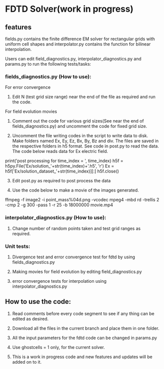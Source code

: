 # FDTD Solver(work in progress)

## features

fields.py contains the finite difference EM solver for rectangular grids with uniform cell shapes and interpolator.py contains the function for bilinear interpolation. 

Users can edit field_diagnostics.py, interpolator_diagnostics.py and params.py to run the following tests/tasks:

### fields_diagnostics.py (How to use):

For error convergence

1. Edit N (test grid size range) near the end of the file as required and run the code.

For field evolution movies

1. Comment out the code for various grid sizes(See near the end of fields_diagnostics.py) and uncomment the code for fixed grid size.

2. Uncomment the file writing codes in the script to write data to disk. Make folders named Ex, Ey, Ez, Bx, By, Bz and div. The files are saved in the respective folders in h5 format. See code in post.py to read the data. The code below reads data for Ex electric field. 

print('post processing for time_index = ', time_index)
h5f = h5py.File('Ex/solution_'+str(time_index)+'.h5', 'r')
Ex = h5f['Ex/solution_dataset_'+str(time_index)][:]
h5f.close()

3. Edit post.py as required to post process the data 

4. Use the code below to make a movie of the images generated. 

ffmpeg -f image2 -i point_mass%04d.png -vcodec mpeg4 -mbd rd -trellis 2 -cmp 2 -g 300 -pass 1 -r 25 -b 18000000 movie.mp4


### interpolator_diagnostics.py (How to use):

1. Change number of random points taken and test grid ranges as required. 

### Unit tests:

1. Divergence test and error convergence test for fdtd by using fields_diagnostics.py

2. Making movies for field evolution by editing field_diagnostics.py

3. error convergence tests for interpolation using interpolator_diagnostics.py

## How to use the code:

1. Read comments before every code segment to see if any thing can be edited as desired.

2. Download all the files in the current branch and place them in one folder.

3. All the input parameters for the fdtd code can be changed in params.py

4. Use ghostcells = 1 only, for the current solver.

5. This is a work in progress code and new features and updates will be added on to it.
